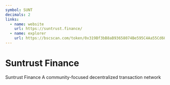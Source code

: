 ```yaml
---
symbol: SUNT
decimals: 2
links:
  - name: website
    url: https://suntrust.finance/
  - name: explorer
    url: https://bscscan.com/token/0x319Bf3bB8aB93658074Be595C4Aa55Cd60380AF7
---
```


# Suntrust Finance

Suntrust Finance A community-focused decentralized transaction network
